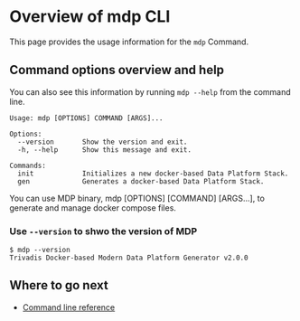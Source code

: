 # Overview of mdp CLI

This page provides the usage information for the `mdp` Command.

## Command options overview and help

You can also see this information by running `mdp --help` from the command line.

```
Usage: mdp [OPTIONS] COMMAND [ARGS]... 

Options:
  --version       Show the version and exit.
  -h, --help      Show this message and exit.

Commands:
  init            Initializes a new docker-based Data Platform Stack.
  gen             Generates a docker-based Data Platform Stack.  
```
   
You can use MDP binary, mdp [OPTIONS] [COMMAND] [ARGS...], to generate and manage docker compose files. 

### Use `--version` to shwo the version of MDP

```
$ mdp --version
Trivadis Docker-based Modern Data Platform Generator v2.0.0   
```
   
## Where to go next

* [Command line reference](../documentation/command-line-ref.md)
